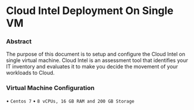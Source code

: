 # Cloud Intel Deployment On Single VM


### Abstract

The purpose of this document is to setup and configure the Cloud Intel on single virtual machine. Cloud Intel is an assessment tool that identifies your IT inventory and evaluates it to make you decide the movement of your workloads to Cloud.

### Virtual Machine Configuration


•        `Centos 7`
•        `8 vCPUs, 16 GB RAM and 200 GB Storage`
